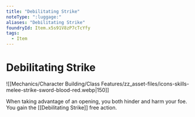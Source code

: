 ```yaml
---
title: "Debilitating Strike"
noteType: ":luggage:"
aliases: "Debilitating Strike"
foundryId: Item.x5s91V8zP7cTcYfy
tags:
  - Item
---
```


# Debilitating Strike
![[Mechanics/Character Building/Class Features/zz_asset-files/icons-skills-melee-strike-sword-blood-red.webp|150]]

When taking advantage of an opening, you both hinder and harm your foe. You gain the [[Debilitating Strike]] free action.
